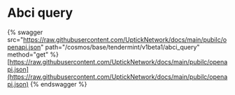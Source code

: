 # Abci query

{% swagger src="https://raw.githubusercontent.com/UptickNetwork/docs/main/pubilc/openapi.json" path="/cosmos/base/tendermint/v1beta1/abci_query" method="get" %}
[https://raw.githubusercontent.com/UptickNetwork/docs/main/pubilc/openapi.json](https://raw.githubusercontent.com/UptickNetwork/docs/main/pubilc/openapi.json)
{% endswagger %}
